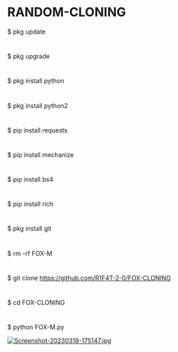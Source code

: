 # RANDOM-CLONING

$ pkg update
#
$ pkg upgrade
#
$ pkg install python
#
$ pkg install python2
#
$ pip install requests
#
$ pip install mechanize
#
$ pip install bs4
#
$ pip install rich
#
$ pkg install git
#
$ rm -rf FOX-M
#
$ git clone https://github.com/R1F4T-2-0/FOX-CLONING
#
$ cd FOX-CLONING
#
$ python FOX-M.py

[![Screenshot-20230318-175147.jpg](https://i.postimg.cc/fyQqjCLt/Screenshot-20230318-175147.jpg)](https://postimg.cc/CBJ4wjbS)
